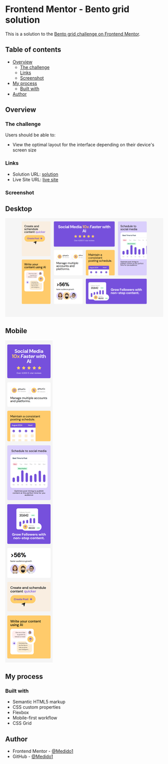 # Frontend Mentor - Bento grid solution

This is a solution to the [Bento grid challenge on Frontend Mentor](https://www.frontendmentor.io/challenges/bento-grid-RMydElrlOj).

## Table of contents

- [Overview](#overview)
  - [The challenge](#the-challenge)
  - [Links](#links)
  - [Screenshot](#screenshot)
- [My process](#my-process)
  - [Built with](#built-with)
- [Author](#author)

## Overview

### The challenge

Users should be able to:

- View the optimal layout for the interface depending on their device's screen size

### Links

- Solution URL: [solution](https://github.com/Medido1/Frontend-Mentor-Bento-grid)
- Live Site URL: [live site](https://medido1.github.io/Frontend-Mentor-Bento-grid/)

### Screenshot

  ## Desktop 
  ![](./screenshots/desktopss.png)

  ## Mobile 
  ![](./screenshots/mobiless.png)

## My process

### Built with

- Semantic HTML5 markup
- CSS custom properties
- Flexbox
- Mobile-first workflow
- CSS Grid

## Author

- Frontend Mentor - [@Medido1](https://www.frontendmentor.io/profile/Medido1)
- GitHub - [@Medido1](https://github.com/Medido1)




